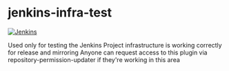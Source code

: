 # jenkins-infra-test

[![Jenkins](https://ci.jenkins.io/job/plugins/job/jenkins-infra-test-plugin/job/master/badge/icon)](https://ci.jenkins.io/job/plugins/job/jenkins-infra-test-plugin/job/master/)


Used only for testing the Jenkins Project infrastructure is working correctly for release and mirroring
Anyone can request access to this plugin via repository-permission-updater if they're working in this area
